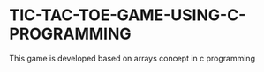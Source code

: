# TIC-TAC-TOE-GAME-USING-C-PROGRAMMING
This game is developed based on arrays concept in c programming
